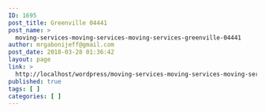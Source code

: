 ```yaml
---
ID: 1695
post_title: Greenville 04441
post_name: >
  moving-services-moving-services-moving-services-greenville-04441
author: mrgabonijeff@gmail.com
post_date: 2018-03-28 01:36:42
layout: page
link: >
  http://localhost/wordpress/moving-services-moving-services-moving-services-greenville-04441/
published: true
tags: [ ]
categories: [ ]
---
```

